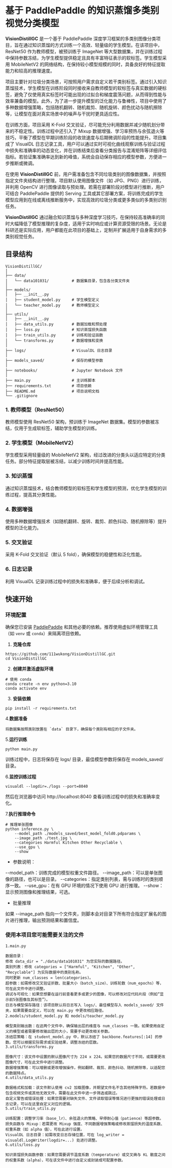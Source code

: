 # 基于 PaddlePaddle 的知识蒸馏多类别视觉分类模型

**VisionDistillGC** 是一个基于 PaddlePaddle 深度学习框架的多类别图像分类项目，旨在通过知识蒸馏的方式训练一个高效、轻量级的学生模型。在该项目中，ResNet50 作为教师模型，被预训练于 ImageNet 等大型数据集，并在训练过程中保持参数冻结，为学生模型提供稳定且具有丰富特征表示的软标签。学生模型采用 MobileNetV2 的网络结构，在保持较小模型规模的同时，具备良好的特征提取能力和较高的推理速度。

项目主要针对垃圾分类场景，可按照用户需求自定义若干类别标签。通过引入知识蒸馏技术，学生模型在训练阶段同时接收来自教师模型的软标签与真实数据的硬标签，避免了仅使用真实标签时可能出现的过拟合和梯度震荡问题，从而得到性能与效率兼备的模型。此外，为了进一步提升模型的泛化能力与鲁棒性，项目中使用了多种数据增强策略，包括随机翻转、随机裁剪、随机旋转、颜色扰动与随机擦除等，让模型在面对真实场景中的噪声与干扰时更具适应性。

在训练方面，项目采用 K-Fold 交叉验证，尽可能充分利用数据并减少随机划分带来的不稳定性。训练过程中还引入了 Mixup 数据增强、学习率预热与余弦退火等技巧，平衡了模型在早期训练阶段的收敛速度与后期微调阶段的性能提升。项目集成了 VisualDL 日志记录工具，用户可以通过实时可视化曲线观察训练与验证过程中损失和准确率的动态变化，并在训练结束后查看分类报告与混淆矩阵等详细评估指标。若验证集准确率达到新的峰值，系统会自动保存相应的模型参数，方便进一步推断或微调。

在使用 **VisionDistillGC** 前，用户需准备包含不同垃圾类别的图像数据集，并按照指定文件夹结构进行整理。项目默认使用图像文件（如 JPG、PNG）进行训练，并利用 OpenCV 进行图像读取与预处理。若需在部署阶段对模型进行推断，用户可结合 PaddlePaddle 提供的 Serving 工具或其它部署方案，将训练完成的学生模型应用到在线或离线推断服务中，实现高效的垃圾分类或更多类似的多类别识别任务。

**VisionDistillGC** 通过融合知识蒸馏与多种深度学习技巧，在保持较高准确率的同时大幅降低了模型推理的复杂度，适用于实时响应或计算资源受限的场景。无论是科研还是实际应用，用户都能在此项目的基础上，定制并扩展适用于自身需求的多类别视觉任务。

## 目录结构

``` 
VisionDistillGC/
│
├── data/
│   └── data101031/          # 数据集目录，包含各分类文件夹
│
├── models/
│   ├── __init__.py
│   ├── student_model.py     # 学生模型定义
│   └── teacher_model.py     # 教师模型定义
│
├── utils/
│   ├── __init__.py
│   ├── data_utils.py        # 数据加载和预处理
│   ├── loss.py              # 知识蒸馏损失函数
│   ├── train_utils.py       # 训练和验证函数
│   └── transforms.py        # 数据增强和变换
│
├── logs/                    # VisualDL 日志目录
│
├── models_saved/            # 保存的模型参数
│
├── notebooks/               # Jupyter Notebook 文件
│
├── main.py                  # 主训练脚本
├── requirements.txt         # 项目依赖
├── README.md                # 项目说明文档
└── .gitignore              

```

###   1. **教师模型（ResNet50）** 

教师模型使用 ResNet50 架构，预训练于 ImageNet 数据集。模型的参数被冻结，仅用于生成软标签，辅助学生模型的训练。

### 2. **学生模型（MobileNetV2）** 

学生模型采用轻量级的 MobileNetV2 架构，经过改进的分类头以适应特定的分类任务。部分特征提取层被冻结，以减少训练时间并提高性能。 

### 3. **知识蒸馏** 

通过知识蒸馏技术，结合教师模型的软标签和学生模型的预测，优化学生模型的训练过程，提高其分类性能。 

### 4. **数据增强** 

使用多种数据增强技术（如随机翻转、旋转、裁剪、颜色抖动、随机擦除等）提升模型的泛化能力。

### 5. **交叉验证** 

采用 K-Fold 交叉验证（默认 5 fold），确保模型的稳健性和泛化性能。 

### 6. **日志记录** 

利用 VisualDL 记录训练过程中的损失和准确率，便于后续分析和调试。 

## 快速开始 

### 环境配置 

确保您已安装 [PaddlePaddle](https://www.paddlepaddle.org.cn/) 和其他必要的依赖。推荐使用虚拟环境管理工具（如 `venv` 或 `conda`）来隔离项目依赖。

1. **克隆仓库**

``` 
https://github.com/111wukong/VisionDistillGC.git
cd VisionDistillGC
```

2. **创建并激活虚拟环境**

```
# 使用 conda
conda create -n env python=3.10
conda activate env
```

3. **安装依赖**

```
pip install -r requirements.txt
```

4.**数据准备**

```
将数据集按照类别放置在 `data` 目录下，确保每个类别有相应的子文件夹。
```

5.**运行训练**

```
python main.py
```
训练过程中，日志将保存在 logs/ 目录，最佳模型参数将保存在 models_saved/ 目录。

6.**监控训练过程**

```
visualdl --logdir=./logs --port=8040
```

然后在浏览器中访问 http://localhost:8040 查看训练过程中的损失和准确率变化。

7.**执行推理命令**

```
# 推理单张图像
python inference.py \
    --model_path ./models_saved/best_model_fold0.pdparams \
    --image_path ./test.jpg \
    --categories Harmful Kitchen Other Recyclable \
    --use_gpu \
    --show
```
- 参数说明：

--model_path：训练完成的模型权重文件路径。
--image_path：可以是单张图像的路径，也可以是目录。
--categories：指定类别列表，需与训练时的类别顺序一致。
--use_gpu：在有 GPU 环境的情况下使用 GPU 进行推理。
--show：显示预测图像和推理结果，可选。
- 批量推理

如果 --image_path 指向一个文件夹，则脚本会对目录下所有符合指定扩展名的图片进行推理，输出预测结果和置信度。

### 使用本项目您可能需要关注的文件

```
1.main.py

数据目录：
修改 data_dir = "./data/data101031" 为您实际的数据路径。
类别列表：修改 categories = ["Harmful", "Kitchen", "Other", "Recyclable"] 为实际数据中的类别名称。
同时更新 num_classes = len(categories)。
超参数：如需修改交叉验证折数、批量大小（batch_size）、训练轮数（num_epochs）等，可在此文件中进行调整。
调试与可视化：如果您想要在运行前查看更多或更少的图像，可以修改对应代码片段（例如“显示前5张图像及其标签”）。
日志与模型保存路径：该项目默认将日志写入 logs/、最佳模型存入 models_saved/ 文件夹，如果需要自定义，可以在 main.py 中更改相应路径。
2.models/student_model.py 和 models/teacher_model.py

模型类别输出数：在这两个文件中，确保输出层的维度与 num_classes 一致。如果使用自定义的模型或者需要修改输出层的大小，需要手动更改相关参数。
冻结层策略：在 student_model.py 中，默认冻结了 backbone.features[:14] 的参数。您可以根据实际需求或实验结果，调整冻结的层数。
3.utils/transforms.py

图像尺寸：该文件中设置的默认图像尺寸为 224 x 224。如果您的数据尺寸不同，或需要更改图像尺寸，可在此文件中进行调整。
数据增强策略：可以增删或更改增强操作，例如翻转、裁剪、颜色抖动、随机擦除等，以适配您的数据特点。
4.utils/data_utils.py

数据格式和加载：该文件默认使用 cv2 加载图像，并期望文件名不含其他特殊字符。若数据中包含视频文件或其他无效文件，需要在此文件中进一步筛选或跳过。
自定义警告或错误处理：如果您需要对缺失文件、文件读取错误等情况进行更强的错误处理或日志记录，可以在这里自定义对应的逻辑。
5.utils/train_utils.py

训练配置：调整学习率（base_lr）、余弦退火的策略、早停耐心值（patience）等超参数。
损失函数与 Mixup：若需更改 Mixup 强度、不同数据增强策略或修改蒸馏损失的温度系数、权重系数（如 alpha 值），可在此进行设置。
VisualDL 日志目录：如需改变日志存储位置，可在 log_writer = visualdl.LogWriter(logdir=...) 处进行调整。
6.utils/loss.py

知识蒸馏损失函数参数：如果您需要调节温度系数（temperature）或交叉熵与 KL 散度之间的权重系数（alpha），可在该文件中进行自定义或封装成可配置参数。
```

